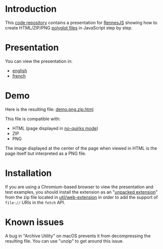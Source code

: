 # Introduction

This [code repository](https://github.com/gildas-lormeau/Polyglot-HTML-ZIP-PNG/) contains a presentation for [RennesJS](https://www.meetup.com/fr-FR/RennesJS) showing how to create HTML/ZIP/PNG [polyglot files](https://en.wikipedia.org/wiki/Polyglot_(computing)) in JavaScript step by step.

# Presentation

You can view the presentation in:
 - [english](https://gildas-lormeau.github.io/Polyglot-HTML-ZIP-PNG/en-EN/)
 - [french](https://gildas-lormeau.github.io/Polyglot-HTML-ZIP-PNG/fr-FR/)

# Demo
 
Here is the resulting file: [demo.png.zip.html](https://github.com/gildas-lormeau/Polyglot-HTML-ZIP-PNG/raw/main/demo.png.zip.html)

This file is compatible with: 
 - HTML (page displayed in [no-quirks mode](https://dom.spec.whatwg.org/#concept-document-no-quirks))
 - ZIP
 - PNG

The image displayed at the center of the page when viewed in HTML is the page itself but interpreted as a PNG file.

# Installation

If you are using a Chromium-based browser to view the presentation and test examples, you should install the extension as an "[unpacked extension](https://developer.chrome.com/docs/extensions/get-started/tutorial/hello-world#load-unpacked)" from the zip file located in [util/web-extension](https://github.com/gildas-lormeau/Polyglot-HTML-ZIP-PNG/tree/main/util/web-extension) in order to add the support of `file://` URIs in the `fetch` API.

# Known issues

A bug in "Archive Utility" on macOS prevents it from decompressing the resulting file. You can use "unzip" to get around this issue.